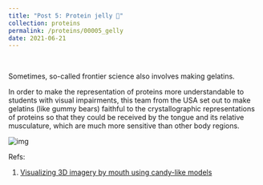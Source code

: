 ```yaml
---
title: "Post 5: Protein jelly 🍬"
collection: proteins
permalink: /proteins/00005_gelly
date: 2021-06-21
---
```


&nbsp;

Sometimes, so-called frontier science also involves making gelatins.

In order to make the representation of proteins more understandable to students with visual impairments, this team from the USA set out to make gelatins (like gummy bears) faithful to the crystallographic representations of proteins so that they could be received by the tongue and its relative musculature, which are much more sensitive than other body regions.

![img](/images/proteins/00005_candy.jpg)


Refs:

1. [Visualizing 3D imagery by mouth using candy-like models](https://advances.sciencemag.org/content/7/22/eabh0691)

